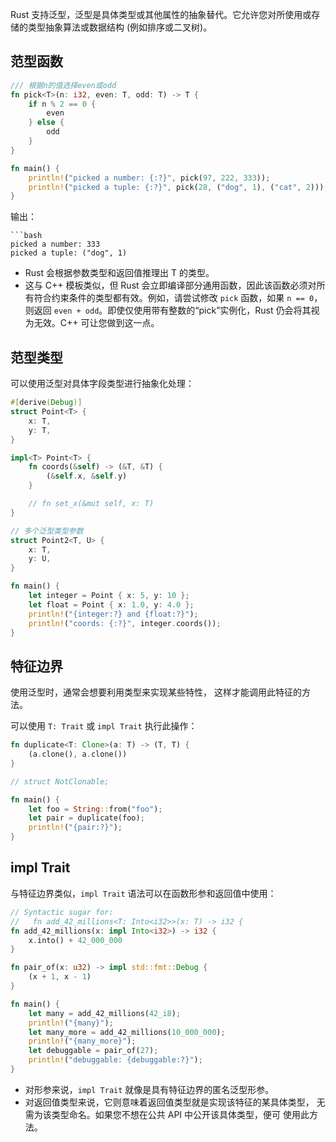 Rust 支持泛型，泛型是具体类型或其他属性的抽象替代。它允许您对所使用或存储的类型抽象算法或数据结构 (例如排序或二叉树)。

## 范型函数
```rust
/// 根据n的值选择even或odd
fn pick<T>(n: i32, even: T, odd: T) -> T {
    if n % 2 == 0 {
        even
    } else {
        odd
    }
}

fn main() {
    println!("picked a number: {:?}", pick(97, 222, 333));
    println!("picked a tuple: {:?}", pick(28, ("dog", 1), ("cat", 2)));
}
```
输出：
```
```bash
picked a number: 333
picked a tuple: ("dog", 1)
```


- Rust 会根据参数类型和返回值推理出 T 的类型。
- 这与 C++ 模板类似，但 Rust 会立即编译部分通用函数，因此该函数必须对所有符合约束条件的类型都有效。例如，请尝试修改 `pick` 函数，如果 `n == 0`，则返回 `even + odd`。即使仅使用带有整数的“pick”实例化，Rust 仍会将其视为无效。C++ 可让您做到这一点。
## 范型类型
可以使用泛型对具体字段类型进行抽象化处理：
```rust
#[derive(Debug)]
struct Point<T> {
    x: T,
    y: T,
}

impl<T> Point<T> {
    fn coords(&self) -> (&T, &T) {
        (&self.x, &self.y)
    }

    // fn set_x(&mut self, x: T)
}

// 多个泛型类型参数
struct Point2<T, U> {
	x: T, 
	y: U, 
}

fn main() {
    let integer = Point { x: 5, y: 10 };
    let float = Point { x: 1.0, y: 4.0 };
    println!("{integer:?} and {float:?}");
    println!("coords: {:?}", integer.coords());
}
```
## 特征边界
使用泛型时，通常会想要利用类型来实现某些特性， 这样才能调用此特征的方法。

可以使用 `T: Trait` 或 `impl Trait` 执行此操作：
```rust
fn duplicate<T: Clone>(a: T) -> (T, T) {
    (a.clone(), a.clone())
}

// struct NotClonable;

fn main() {
    let foo = String::from("foo");
    let pair = duplicate(foo);
    println!("{pair:?}");
}
```

## impl Trait
与特征边界类似，`impl Trait` 语法可以在函数形参和返回值中使用：
```rust
// Syntactic sugar for:
//   fn add_42_millions<T: Into<i32>>(x: T) -> i32 {
fn add_42_millions(x: impl Into<i32>) -> i32 {
    x.into() + 42_000_000
}

fn pair_of(x: u32) -> impl std::fmt::Debug {
    (x + 1, x - 1)
}

fn main() {
    let many = add_42_millions(42_i8);
    println!("{many}");
    let many_more = add_42_millions(10_000_000);
    println!("{many_more}");
    let debuggable = pair_of(27);
    println!("debuggable: {debuggable:?}");
}
```
- 对形参来说，`impl Trait` 就像是具有特征边界的匿名泛型形参。
- 对返回值类型来说，它则意味着返回值类型就是实现该特征的某具体类型， 无需为该类型命名。如果您不想在公共 API 中公开该具体类型，便可 使用此方法。